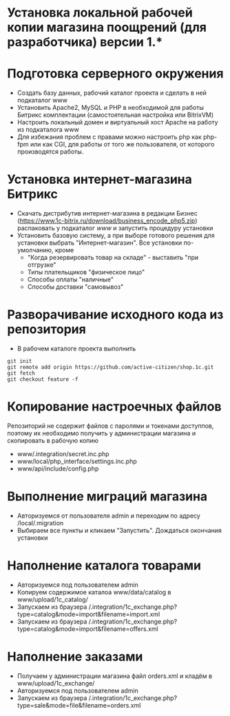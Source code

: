 Установка локальной рабочей копии магазина поощрений (для разработчика) версии
1.*
=====================

# Подготовка серверного окружения

+ Создать базу данных, рабочий каталог проекта и сделать в ней подкаталог www
+ Установить Apache2, MySQL и PHP в необходимой для работы Битрикс комплектации
(самостоятельная настройка или BitrixVM)
+ Настроить локальный домен и виртуальный хост Apache на работу из подкаталога
www
+ Для избежания проблем с правами можно настроить php как php-fpm или как CGI,
для работы от того же пользователя, от которого производятся работы. 

# Установка интернет-магазина Битрикс

+ Скачать дистрибутив интернет-магазина в редакции Бизнес
(https://www.1c-bitrix.ru/download/business_encode_php5.zip) распаковать у
подкаталог *www* и запустить процедуру установки
+ Установить базовую систему, а при выборе готового решения для установки
выбрать "Интернет-магазин". Все установки по-умолчанию, кроме 
    - "Когда резервировать товар на складе" - выставить "при отгрузке"
    - Типы плательщиков "физическое лицо"
    - Способы оплаты "наличные"
    - Способы доставки "самовывоз"

# Разворачивание исходного кода из репозитория

+ В рабочем каталоге проекта выполнить
```
git init
git remote add origin https://github.com/active-citizen/shop.1c.git
git fetch
git checkout feature -f
```

# Копирование настроечных файлов
Репозиторий не содержит файлов с паролями и токенами доступпов, поэтому их
необходимо получить у администрации магазина и скопировать в рабочую копию
+ www/.integration/secret.inc.php
+ www/local/php_interface/settings.inc.php
+ www/api/include/config.php

# Выполнение миграций магазина
+ Авторизуемся от пользователя admin и переходим по адресу /local/.migration
+ Выбираем все пункты и кликаем "Запустить". Дождаться окончания установки

# Наполнение каталога товарами
+ Авторизуемся под пользователем admin
+ Копируем содержимое каталоа www/data/catalog в www/upload/1c_catalog/
+ Запускаем из браузера /.integration/1c_exchange.php?type=catalog&mode=import&filename=import.xml
+ Запускаем из браузера /.integration/1c_exchange.php?type=catalog&mode=import&filename=offers.xml

# Наполнение заказами
+ Получаем у администрации магазина файл orders.xml и кладём в www/upload/1c_exchange/
+ Авторизуемся под пользователем admin
+ Запускаем из браузера /.integration/1c_exchange.php?type=sale&mode=file&filename=orders.xml




